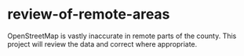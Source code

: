 # review-of-remote-areas
OpenStreetMap is vastly inaccurate in remote parts of the county. This project will review the data and correct where appropriate.
